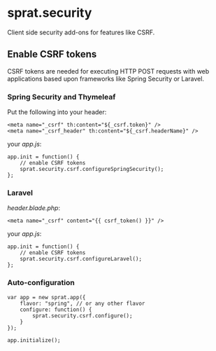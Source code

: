 ﻿# sprat.security
Client side security add-ons for features like CSRF.

## Enable CSRF tokens
CSRF tokens are needed for executing HTTP POST requests with web applications based upon frameworks like Spring Security or Laravel.

### Spring Security and Thymeleaf
Put the following into your header:

	<meta name="_csrf" th:content="${_csrf.token}" />
	<meta name="_csrf_header" th:content="${_csrf.headerName}" />

your *app.js*:

	app.init = function() {
		// enable CSRF tokens
		sprat.security.csrf.configureSpringSecurity();
	};

### Laravel

*header.blade.php*:

	<meta name="_csrf" content="{{ csrf_token() }}" />

your *app.js*:

	app.init = function() {
		// enable CSRF tokens
		sprat.security.csrf.configureLaravel();
	};

### Auto-configuration

	var app = new sprat.app({ 
		flavor: "spring", // or any other flavor
		configure: function() {
			sprat.security.csrf.configure();
		}
	});
	
	app.initialize();
